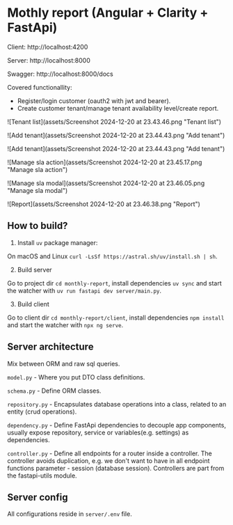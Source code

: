 # Mothly report (Angular + Clarity + FastApi)

Client: http://localhost:4200

Server: http://localhost:8000

Swagger: http://localhost:8000/docs

Covered functionallity:
* Register/login customer (oauth2 with jwt and bearer).
* Create customer tenant/manage tenant availability level/create report.

![Tenant list](assets/Screenshot 2024-12-20 at 23.43.46.png "Tenant list")

![Add tenant](assets/Screenshot 2024-12-20 at 23.44.43.png "Add tenant")

![Add tenant](assets/Screenshot 2024-12-20 at 23.44.43.png "Add tenant")

![Manage sla action](assets/Screenshot 2024-12-20 at 23.45.17.png "Manage sla action")

![Manage sla modal](assets/Screenshot 2024-12-20 at 23.46.05.png "Manage sla modal")

![Report](assets/Screenshot 2024-12-20 at 23.46.38.png "Report")


## How to build?

1. Install `uv` package manager:

On macOS and Linux `curl -LsSf https://astral.sh/uv/install.sh | sh`.

2. Build server

Go to project dir `cd monthly-report`, install dependencies `uv sync` and start
the watcher with `uv run fastapi dev server/main.py`.

3. Build client

Go to client dir `cd monthly-report/client`, install dependencies `npm install`
and start the watcher with `npx ng serve`.

## Server architecture

Mix between ORM and raw sql queries.

`model.py` - Where you put DTO class definitions.

`schema.py` - Define ORM classes.

`repository.py` - Encapsulates database operations into a class, related to an entity
(crud operations).

`dependency.py` - Define FastApi dependencies to decouple app components, usually expose
repository, service or variables(e.g. settings) as dependencies.

`controller.py` - Define all endpoints for a router inside a controller. The controller
avoids duplication, e.g. we don't want to have in all endpoint functions parameter - session (database session). Controllers are part from the fastapi-utils module.

## Server config

All configurations reside in `server/.env` file.

